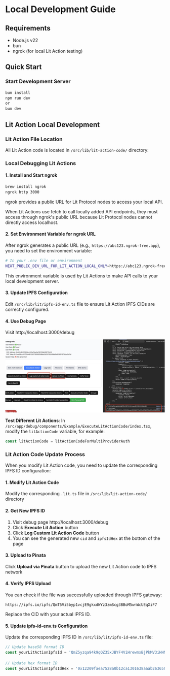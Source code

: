 # Local Development Guide

## Requirements

- Node.js v22
- bun
- ngrok (for local Lit Action testing)

## Quick Start

### Start Development Server
```bash
bun install
npm run dev
or 
bun dev
```

## Lit Action Local Development

### Lit Action File Location

All Lit Action code is located in `/src/lib/lit-action-code/` directory:

### Local Debugging Lit Actions

#### 1. Install and Start ngrok
```bash
brew install ngrok
ngrok http 3000
```

ngrok provides a public URL for Lit Protocol nodes to access your local API.

When Lit Actions use fetch to call locally added API endpoints, they must access through ngrok's public URL because Lit Protocol nodes cannot directly access localhost.

#### 2. Set Environment Variable for ngrok URL

After ngrok generates a public URL (e.g., `https://abc123.ngrok-free.app`), you need to set the environment variable:

```bash
# In your .env file or environment
NEXT_PUBLIC_DEV_URL_FOR_LIT_ACTION_LOCAL_ONLY=https://abc123.ngrok-free.app
```

This environment variable is used by Lit Actions to make API calls to your local development server.

#### 3. Update IPFS Configuration

Edit `/src/lib/lit/ipfs-id-env.ts` file to ensure Lit Action IPFS CIDs are correctly configured.

#### 4. Use Debug Page

Visit http://localhost:3000/debug

![Execute Lit Action Debug Page](imgs/execute_lit_action.jpg)

**Test Different Lit Actions**:
In `/src/app/debug/components/Example/ExecuteLitActionCode/index.tsx`, modify the `litActionCode` variable, for example:
```typescript
const litActionCode = litActionCodeForMultiProviderAuth
```

### Lit Action Code Update Process

When you modify Lit Action code, you need to update the corresponding IPFS ID configuration:

#### 1. Modify Lit Action Code
Modify the corresponding `.lit.ts` file in `/src/lib/lit-action-code/` directory

#### 2. Get New IPFS ID
1. Visit debug page http://localhost:3000/debug
2. Click **Execute Lit Action** button
3. Click **Log Custom Lit Action Code** button
4. You can see the generated new `cid` and `ipfsIdHex` at the bottom of the page

#### 3. Upload to Pinata
Click **Upload via Pinata** button to upload the new Lit Action code to IPFS network

#### 4. Verify IPFS Upload
You can check if the file was successfully uploaded through IPFS gateway:
```
https://ipfs.io/ipfs/QmT5Vi5byp1vcjE9gkxdWYz3zmScg3BBoM5wnWcUEqXiF7
```
Replace the CID with your actual IPFS ID.

#### 5. Update ipfs-id-env.ts Configuration
Update the corresponding IPFS ID in `/src/lib/lit/ipfs-id-env.ts` file:

```typescript
// Update base58 format ID
const yourLitActionIpfsId = 'QmZ5yzqa94k9qQZ35xJBYF4ViHrewmxBjPkMV3iHHNm4DB'

// Update hex format ID  
const yourLitActionIpfsIdHex = '0x12209faea7528a0b12ca1301638aaab26365067f3e3f6c9fb06760e933c4410929de'
```

